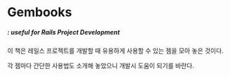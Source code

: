 # Gembooks

##### : useful for Rails Project Development



이 책은 레일스 프로젝트를 개발할 때 유용하게 사용할 수 있는 젬을 모아 놓은 것이다.

각 젬마다 간단한 사용법도 소개해 놓았으니 개발시 도움이 되기를 바란다.

